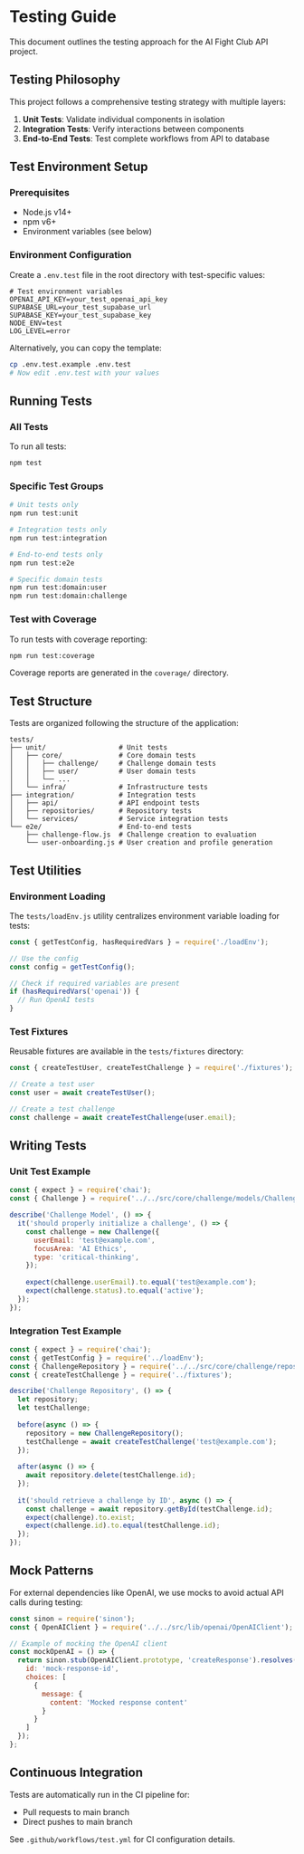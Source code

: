 # Testing Guide

This document outlines the testing approach for the AI Fight Club API project.

## Testing Philosophy

This project follows a comprehensive testing strategy with multiple layers:

1. **Unit Tests**: Validate individual components in isolation
2. **Integration Tests**: Verify interactions between components
3. **End-to-End Tests**: Test complete workflows from API to database

## Test Environment Setup

### Prerequisites

- Node.js v14+
- npm v6+
- Environment variables (see below)

### Environment Configuration

Create a `.env.test` file in the root directory with test-specific values:

```
# Test environment variables
OPENAI_API_KEY=your_test_openai_api_key
SUPABASE_URL=your_test_supabase_url
SUPABASE_KEY=your_test_supabase_key
NODE_ENV=test
LOG_LEVEL=error
```

Alternatively, you can copy the template:

```bash
cp .env.test.example .env.test
# Now edit .env.test with your values
```

## Running Tests

### All Tests

To run all tests:

```bash
npm test
```

### Specific Test Groups

```bash
# Unit tests only
npm run test:unit

# Integration tests only
npm run test:integration

# End-to-end tests only
npm run test:e2e

# Specific domain tests
npm run test:domain:user
npm run test:domain:challenge
```

### Test with Coverage

To run tests with coverage reporting:

```bash
npm run test:coverage
```

Coverage reports are generated in the `coverage/` directory.

## Test Structure

Tests are organized following the structure of the application:

```
tests/
├── unit/                  # Unit tests
│   ├── core/              # Core domain tests
│   │   ├── challenge/     # Challenge domain tests
│   │   ├── user/          # User domain tests
│   │   └── ...
│   └── infra/             # Infrastructure tests
├── integration/           # Integration tests
│   ├── api/               # API endpoint tests
│   ├── repositories/      # Repository tests
│   └── services/          # Service integration tests
└── e2e/                   # End-to-end tests
    ├── challenge-flow.js  # Challenge creation to evaluation
    └── user-onboarding.js # User creation and profile generation
```

## Test Utilities

### Environment Loading

The `tests/loadEnv.js` utility centralizes environment variable loading for tests:

```javascript
const { getTestConfig, hasRequiredVars } = require('./loadEnv');

// Use the config
const config = getTestConfig();

// Check if required variables are present
if (hasRequiredVars('openai')) {
  // Run OpenAI tests
}
```

### Test Fixtures

Reusable fixtures are available in the `tests/fixtures` directory:

```javascript
const { createTestUser, createTestChallenge } = require('./fixtures');

// Create a test user
const user = await createTestUser();

// Create a test challenge
const challenge = await createTestChallenge(user.email);
```

## Writing Tests

### Unit Test Example

```javascript
const { expect } = require('chai');
const { Challenge } = require('../../src/core/challenge/models/Challenge');

describe('Challenge Model', () => {
  it('should properly initialize a challenge', () => {
    const challenge = new Challenge({
      userEmail: 'test@example.com',
      focusArea: 'AI Ethics',
      type: 'critical-thinking',
    });
    
    expect(challenge.userEmail).to.equal('test@example.com');
    expect(challenge.status).to.equal('active');
  });
});
```

### Integration Test Example

```javascript
const { expect } = require('chai');
const { getTestConfig } = require('../loadEnv');
const { ChallengeRepository } = require('../../src/core/challenge/repositories/ChallengeRepository');
const { createTestChallenge } = require('../fixtures');

describe('Challenge Repository', () => {
  let repository;
  let testChallenge;
  
  before(async () => {
    repository = new ChallengeRepository();
    testChallenge = await createTestChallenge('test@example.com');
  });
  
  after(async () => {
    await repository.delete(testChallenge.id);
  });
  
  it('should retrieve a challenge by ID', async () => {
    const challenge = await repository.getById(testChallenge.id);
    expect(challenge).to.exist;
    expect(challenge.id).to.equal(testChallenge.id);
  });
});
```

## Mock Patterns

For external dependencies like OpenAI, we use mocks to avoid actual API calls during testing:

```javascript
const sinon = require('sinon');
const { OpenAIClient } = require('../../src/lib/openai/OpenAIClient');

// Example of mocking the OpenAI client
const mockOpenAI = () => {
  return sinon.stub(OpenAIClient.prototype, 'createResponse').resolves({
    id: 'mock-response-id',
    choices: [
      {
        message: {
          content: 'Mocked response content'
        }
      }
    ]
  });
};
```

## Continuous Integration

Tests are automatically run in the CI pipeline for:
- Pull requests to main branch
- Direct pushes to main branch

See `.github/workflows/test.yml` for CI configuration details. 